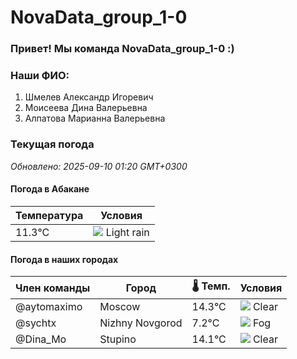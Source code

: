 # NovaData_group_1-0
### Привет! Мы команда NovaData_group_1-0 :)

### Наши ФИО:
1. Шмелев Александр Игоревич
2. Моисеева Дина Валерьевна
3. Алпатова Марианна Валерьевна

### Текущая погода
<!-- WEATHER:START -->
_Обновлено: 2025-09-10 01:20 GMT+0300_

#### Погода в Абакане

| Температура | Условия |
|-------------|----------|
| 11.3°C     | ![](https://cdn.weatherapi.com/weather/64x64/night/296.png) Light rain |

#### Погода в наших городах

| Член команды  | Город               | 🌡️ Темп.  | Условия          |
|---------------|---------------------|-----------|--------------------|
| @aytomaximo    | Moscow              |   14.3°C | ![](https://cdn.weatherapi.com/weather/64x64/night/113.png) Clear        |
| @sychtx        | Nizhny Novgorod     |    7.2°C | ![](https://cdn.weatherapi.com/weather/64x64/night/248.png) Fog          |
| @Dina_Mo       | Stupino             |   14.1°C | ![](https://cdn.weatherapi.com/weather/64x64/night/113.png) Clear        |

<!-- WEATHER:END -->
